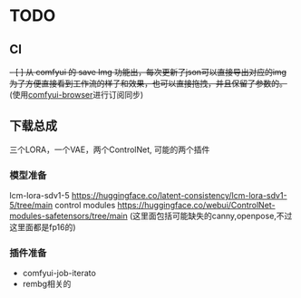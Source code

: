 # TODO

## CI 
~~- [ ] 从 comfyui 的 save Img 功能出，每次更新了json可以直接导出对应的img
为了方便直接看到工作流的样子和效果，也可以直接拖拽，并且保留了参数的。~~ 
(使用[comfyui-browser](https://github.com/talesofai/comfyui-browser)进行订阅同步) 

## 下载总成
三个LORA，一个VAE，两个ControlNet, 可能的两个插件

### 模型准备
lcm-lora-sdv1-5 https://huggingface.co/latent-consistency/lcm-lora-sdv1-5/tree/main
control modules https://huggingface.co/webui/ControlNet-modules-safetensors/tree/main (这里面包括可能缺失的canny,openpose,不过这里面都是fp16的)

### 插件准备 
- comfyui-job-iterato
- rembg相关的